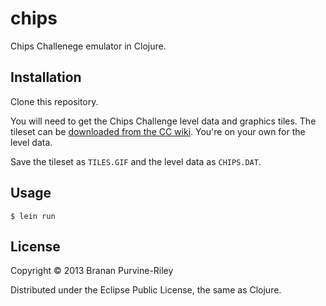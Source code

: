 # chips

Chips Challenege emulator in Clojure.

## Installation

Clone this repository.

You will need to get the Chips Challenge level data and graphics
tiles. The tileset can be
[downloaded from the CC wiki](http://chipschallenge.wikia.com/wiki/Tile).
You're on your own for the level data.

Save the tileset as `TILES.GIF` and the level data as `CHIPS.DAT`.

## Usage

    $ lein run

## License

Copyright © 2013 Branan Purvine-Riley

Distributed under the Eclipse Public License, the same as Clojure.
